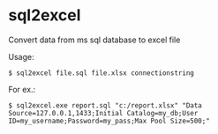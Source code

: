 # sql2excel
Convert data from ms sql database to excel file

Usage: 

	$ sql2excel file.sql file.xlsx connectionstring

For ex.: 

	$ sql2excel.exe report.sql "c:/report.xlsx" "Data Source=127.0.0.1,1433;Initial Catalog=my_db;User ID=my_username;Password=my_pass;Max Pool Size=500;"

